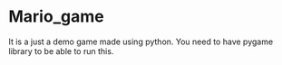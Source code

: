 # Mario_game
It is a just a demo game made using python. You need to have pygame library to be able to run this. 
